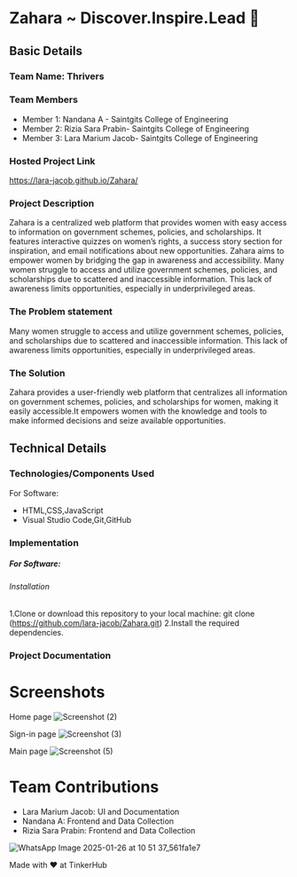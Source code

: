 # Zahara ~ Discover.Inspire.Lead 🎯


## Basic Details
### Team Name: Thrivers


### Team Members
- Member 1: Nandana A - Saintgits College of Engineering
- Member 2: Rizia Sara Prabin- Saintgits College of Engineering
- Member 3: Lara Marium Jacob- Saintgits College of Engineering

### Hosted Project Link
https://lara-jacob.github.io/Zahara/

### Project Description
Zahara is a centralized web platform that provides women with easy access to information on government schemes, policies, and scholarships. It features interactive quizzes on women’s rights, a success story section for inspiration, and email notifications about new opportunities. Zahara aims to empower women by bridging the gap in awareness and accessibility.
Many women struggle to access and utilize government schemes, policies, and scholarships due to scattered and inaccessible information. This lack of awareness limits opportunities, especially in underprivileged areas. 

### The Problem statement
Many women struggle to access and utilize government schemes, policies, and scholarships due to scattered and inaccessible information. This lack of awareness limits opportunities, especially in underprivileged areas.


### The Solution
Zahara provides a user-friendly web platform that centralizes all information on government schemes, policies, and scholarships for women, making it easily accessible.It empowers women with the knowledge and tools to make informed decisions and seize available opportunities.

## Technical Details
### Technologies/Components Used
For Software:
- HTML,CSS,JavaScript
- Visual Studio Code,Git,GitHub

### Implementation
##### For Software:
###### Installation
1.Clone or download this repository to your local machine:
   git clone (https://github.com/lara-jacob/Zahara.git)
2.Install the required dependencies.



### Project Documentation


# Screenshots
Home page
![Screenshot (2)](https://github.com/user-attachments/assets/e42f447b-ba77-4ded-b679-05c6538824a6)


Sign-in page
![Screenshot (3)](https://github.com/user-attachments/assets/37840b48-f1d3-4a50-a3fd-ad36eb2499ec)



Main page
![Screenshot (5)](https://github.com/user-attachments/assets/80a104fc-115a-4392-b72e-d3ce79e11d6b)

# Team Contributions
- Lara Marium Jacob: UI and Documentation  
- Nandana A: Frontend and Data Collection  
- Rizia Sara Prabin: Frontend and Data Collection  

![WhatsApp Image 2025-01-26 at 10 51 37_561fa1e7](https://github.com/user-attachments/assets/2879e574-184b-42c3-9d56-233ba85238d3)


Made with ❤️ at TinkerHub
